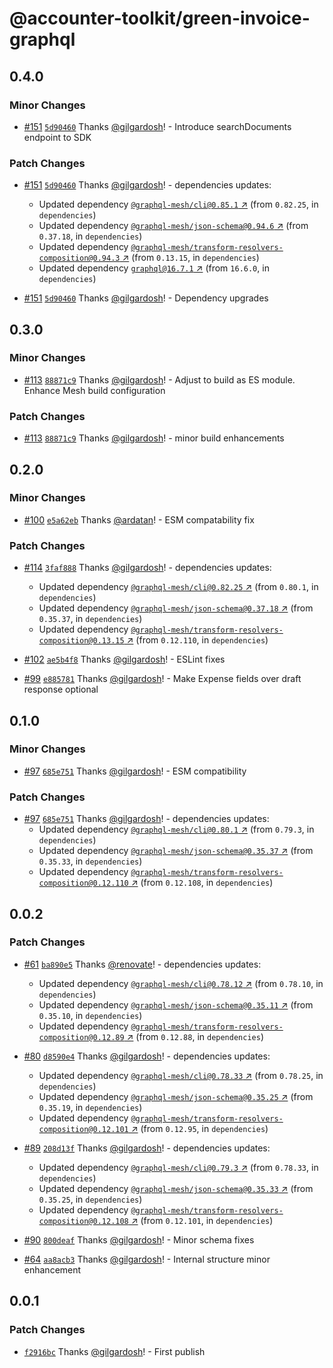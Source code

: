 # @accounter-toolkit/green-invoice-graphql

## 0.4.0

### Minor Changes

- [#151](https://github.com/gilgardosh/accounter-toolkit/pull/151)
  [`5d90460`](https://github.com/gilgardosh/accounter-toolkit/commit/5d90460d610113c48d7461eea73a8e5e23e02edc)
  Thanks [@gilgardosh](https://github.com/gilgardosh)! - Introduce searchDocuments endpoint to SDK

### Patch Changes

- [#151](https://github.com/gilgardosh/accounter-toolkit/pull/151)
  [`5d90460`](https://github.com/gilgardosh/accounter-toolkit/commit/5d90460d610113c48d7461eea73a8e5e23e02edc)
  Thanks [@gilgardosh](https://github.com/gilgardosh)! - dependencies updates:

  - Updated dependency
    [`@graphql-mesh/cli@0.85.1` ↗︎](https://www.npmjs.com/package/@graphql-mesh/cli/v/0.85.1) (from
    `0.82.25`, in `dependencies`)
  - Updated dependency
    [`@graphql-mesh/json-schema@0.94.6` ↗︎](https://www.npmjs.com/package/@graphql-mesh/json-schema/v/0.94.6)
    (from `0.37.18`, in `dependencies`)
  - Updated dependency
    [`@graphql-mesh/transform-resolvers-composition@0.94.3` ↗︎](https://www.npmjs.com/package/@graphql-mesh/transform-resolvers-composition/v/0.94.3)
    (from `0.13.15`, in `dependencies`)
  - Updated dependency [`graphql@16.7.1` ↗︎](https://www.npmjs.com/package/graphql/v/16.7.1) (from
    `16.6.0`, in `dependencies`)

- [#151](https://github.com/gilgardosh/accounter-toolkit/pull/151)
  [`5d90460`](https://github.com/gilgardosh/accounter-toolkit/commit/5d90460d610113c48d7461eea73a8e5e23e02edc)
  Thanks [@gilgardosh](https://github.com/gilgardosh)! - Dependency upgrades

## 0.3.0

### Minor Changes

- [#113](https://github.com/gilgardosh/accounter-toolkit/pull/113)
  [`88871c9`](https://github.com/gilgardosh/accounter-toolkit/commit/88871c928457a136c3fcf255c78f216cc4f7d08d)
  Thanks [@gilgardosh](https://github.com/gilgardosh)! - Adjust to build as ES module. Enhance Mesh
  build configuration

### Patch Changes

- [#113](https://github.com/gilgardosh/accounter-toolkit/pull/113)
  [`88871c9`](https://github.com/gilgardosh/accounter-toolkit/commit/88871c928457a136c3fcf255c78f216cc4f7d08d)
  Thanks [@gilgardosh](https://github.com/gilgardosh)! - minor build enhancements

## 0.2.0

### Minor Changes

- [#100](https://github.com/gilgardosh/accounter-toolkit/pull/100)
  [`e5a62eb`](https://github.com/gilgardosh/accounter-toolkit/commit/e5a62eb08312845c88d0ac7c35e25795aab6f36f)
  Thanks [@ardatan](https://github.com/ardatan)! - ESM compatability fix

### Patch Changes

- [#114](https://github.com/gilgardosh/accounter-toolkit/pull/114)
  [`3faf888`](https://github.com/gilgardosh/accounter-toolkit/commit/3faf8888ef6921878c086490d6dd517e0d5230d3)
  Thanks [@gilgardosh](https://github.com/gilgardosh)! - dependencies updates:

  - Updated dependency
    [`@graphql-mesh/cli@0.82.25` ↗︎](https://www.npmjs.com/package/@graphql-mesh/cli/v/0.82.25)
    (from `0.80.1`, in `dependencies`)
  - Updated dependency
    [`@graphql-mesh/json-schema@0.37.18` ↗︎](https://www.npmjs.com/package/@graphql-mesh/json-schema/v/0.37.18)
    (from `0.35.37`, in `dependencies`)
  - Updated dependency
    [`@graphql-mesh/transform-resolvers-composition@0.13.15` ↗︎](https://www.npmjs.com/package/@graphql-mesh/transform-resolvers-composition/v/0.13.15)
    (from `0.12.110`, in `dependencies`)

- [#102](https://github.com/gilgardosh/accounter-toolkit/pull/102)
  [`ae5b4f8`](https://github.com/gilgardosh/accounter-toolkit/commit/ae5b4f81e1d78caa4b18d226f835130e753f80f0)
  Thanks [@gilgardosh](https://github.com/gilgardosh)! - ESLint fixes

- [#99](https://github.com/gilgardosh/accounter-toolkit/pull/99)
  [`e885781`](https://github.com/gilgardosh/accounter-toolkit/commit/e88578101745c3495127c084f6e616c834e8807a)
  Thanks [@gilgardosh](https://github.com/gilgardosh)! - Make Expense fields over draft response
  optional

## 0.1.0

### Minor Changes

- [#97](https://github.com/gilgardosh/accounter-toolkit/pull/97)
  [`685e751`](https://github.com/gilgardosh/accounter-toolkit/commit/685e751eabfc584ddf0d96c96ee1203a3a5f84b5)
  Thanks [@gilgardosh](https://github.com/gilgardosh)! - ESM compatibility

### Patch Changes

- [#97](https://github.com/gilgardosh/accounter-toolkit/pull/97)
  [`685e751`](https://github.com/gilgardosh/accounter-toolkit/commit/685e751eabfc584ddf0d96c96ee1203a3a5f84b5)
  Thanks [@gilgardosh](https://github.com/gilgardosh)! - dependencies updates:
  - Updated dependency
    [`@graphql-mesh/cli@0.80.1` ↗︎](https://www.npmjs.com/package/@graphql-mesh/cli/v/0.80.1) (from
    `0.79.3`, in `dependencies`)
  - Updated dependency
    [`@graphql-mesh/json-schema@0.35.37` ↗︎](https://www.npmjs.com/package/@graphql-mesh/json-schema/v/0.35.37)
    (from `0.35.33`, in `dependencies`)
  - Updated dependency
    [`@graphql-mesh/transform-resolvers-composition@0.12.110` ↗︎](https://www.npmjs.com/package/@graphql-mesh/transform-resolvers-composition/v/0.12.110)
    (from `0.12.108`, in `dependencies`)

## 0.0.2

### Patch Changes

- [#61](https://github.com/gilgardosh/accounter-toolkit/pull/61)
  [`ba890e5`](https://github.com/gilgardosh/accounter-toolkit/commit/ba890e535002ac793e6cc0b1dd992bb790af67d3)
  Thanks [@renovate](https://github.com/apps/renovate)! - dependencies updates:

  - Updated dependency
    [`@graphql-mesh/cli@0.78.12` ↗︎](https://www.npmjs.com/package/@graphql-mesh/cli/v/0.78.12)
    (from `0.78.10`, in `dependencies`)
  - Updated dependency
    [`@graphql-mesh/json-schema@0.35.11` ↗︎](https://www.npmjs.com/package/@graphql-mesh/json-schema/v/0.35.11)
    (from `0.35.10`, in `dependencies`)
  - Updated dependency
    [`@graphql-mesh/transform-resolvers-composition@0.12.89` ↗︎](https://www.npmjs.com/package/@graphql-mesh/transform-resolvers-composition/v/0.12.89)
    (from `0.12.88`, in `dependencies`)

- [#80](https://github.com/gilgardosh/accounter-toolkit/pull/80)
  [`d8590e4`](https://github.com/gilgardosh/accounter-toolkit/commit/d8590e473881e7bd33817d2ee2fdb67141599373)
  Thanks [@gilgardosh](https://github.com/gilgardosh)! - dependencies updates:

  - Updated dependency
    [`@graphql-mesh/cli@0.78.33` ↗︎](https://www.npmjs.com/package/@graphql-mesh/cli/v/0.78.33)
    (from `0.78.25`, in `dependencies`)
  - Updated dependency
    [`@graphql-mesh/json-schema@0.35.25` ↗︎](https://www.npmjs.com/package/@graphql-mesh/json-schema/v/0.35.25)
    (from `0.35.19`, in `dependencies`)
  - Updated dependency
    [`@graphql-mesh/transform-resolvers-composition@0.12.101` ↗︎](https://www.npmjs.com/package/@graphql-mesh/transform-resolvers-composition/v/0.12.101)
    (from `0.12.95`, in `dependencies`)

- [#89](https://github.com/gilgardosh/accounter-toolkit/pull/89)
  [`208d13f`](https://github.com/gilgardosh/accounter-toolkit/commit/208d13fe26273f6ef80bfbc1a62528e06c59cd68)
  Thanks [@gilgardosh](https://github.com/gilgardosh)! - dependencies updates:

  - Updated dependency
    [`@graphql-mesh/cli@0.79.3` ↗︎](https://www.npmjs.com/package/@graphql-mesh/cli/v/0.79.3) (from
    `0.78.33`, in `dependencies`)
  - Updated dependency
    [`@graphql-mesh/json-schema@0.35.33` ↗︎](https://www.npmjs.com/package/@graphql-mesh/json-schema/v/0.35.33)
    (from `0.35.25`, in `dependencies`)
  - Updated dependency
    [`@graphql-mesh/transform-resolvers-composition@0.12.108` ↗︎](https://www.npmjs.com/package/@graphql-mesh/transform-resolvers-composition/v/0.12.108)
    (from `0.12.101`, in `dependencies`)

- [#90](https://github.com/gilgardosh/accounter-toolkit/pull/90)
  [`800deaf`](https://github.com/gilgardosh/accounter-toolkit/commit/800deaf0c7ebc5d2450510791eda39f89c7b4df8)
  Thanks [@gilgardosh](https://github.com/gilgardosh)! - Minor schema fixes

- [#64](https://github.com/gilgardosh/accounter-toolkit/pull/64)
  [`aa8acb3`](https://github.com/gilgardosh/accounter-toolkit/commit/aa8acb39ed2d21336fcfe45b1b229975ee9d722b)
  Thanks [@gilgardosh](https://github.com/gilgardosh)! - Internal structure minor enhancement

## 0.0.1

### Patch Changes

- [`f2916bc`](https://github.com/gilgardosh/accounter-toolkit/commit/f2916bc3a20aa6028845dd068506b62e319d9546)
  Thanks [@gilgardosh](https://github.com/gilgardosh)! - First publish
